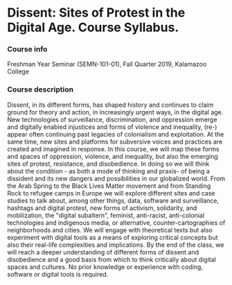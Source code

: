 # Dissent: Sites of Protest in the Digital Age. Course Syllabus. 

### Course info

Freshman Year Seminar (SEMN-101-01), Fall Quarter 2019, Kalamazoo College

### Course description

Dissent, in its different forms, has shaped history and continues to claim ground for theory and action, in increasingly urgent ways, in the digital age. New technologies of surveillance, discrimination, and oppression emerge and digitally enabled injustices and forms of violence and inequality, (re-) appear often continuing past legacies of colonialism and exploitation. At the same time, new sites and platforms for subversive voices and practices are created and imagined in response. In this course, we will map these forms and spaces of oppression, violence, and inequality, but also the emerging sites of protest, resistance, and disobedience. In doing so we will think about the condition - as both a mode of thinking and praxis- of being a dissident and its new dangers and possibilities in our globalized world. From the Arab Spring to the Black Lives Matter movement and from Standing Rock to refugee camps in Europe we will explore different sites and case studies to talk about, among other things, data, software and surveillance, hashtags and digital protest, new forms of activism, solidarity, and mobilization, the "digital subaltern", feminist, anti-racist, anti-colonial technologies and indigenous media, or alternative, counter-cartographies of neighborhoods and cities. We will engage with theoretical texts but also experiment with digital tools as a means of exploring critical concepts but also their real-life complexities and implications. By the end of the class, we will reach a deeper understanding of different forms of dissent and disobedience and a good basis from which to think critically about digital spaces and cultures. No prior knowledge or experience with coding, software or digital tools is required.
